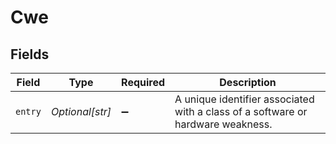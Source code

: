 # Cwe


## Fields

| Field                                                                           | Type                                                                            | Required                                                                        | Description                                                                     |
| ------------------------------------------------------------------------------- | ------------------------------------------------------------------------------- | ------------------------------------------------------------------------------- | ------------------------------------------------------------------------------- |
| `entry`                                                                         | *Optional[str]*                                                                 | :heavy_minus_sign:                                                              | A unique identifier associated with a class of a software or hardware weakness. |